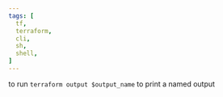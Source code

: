 ```yaml
---
tags: [
  tf,
  terraform,
  cli,
  sh,
  shell,
]
---
```


to run `terraform output $output_name` to print a named output
